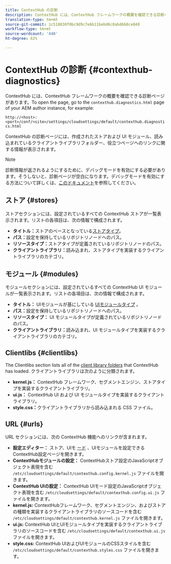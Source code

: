 ```yaml
---
title: ContextHub の診断
description: ContextHub には、ContextHub フレームワークの概要を確認できる診断ページがあります
translation-type: tm+mt
source-git-commit: 1c518830f0bc9d9c7e6b11bebd6c0abd668ce040
workflow-type: tm+mt
source-wordcount: '440'
ht-degree: 62%

---
```



# ContextHub の診断 {#contexthub-diagnostics}

ContextHub には、ContextHub フレームワークの概要を確認できる診断ページがあります。To open the page, go to the `contexthub.diagnostics.html` page of your AEM author instance, for example:

`http://<host>:<port>/conf/<site>/settings/cloudsettings/default/contexthub.diagnostics.html`

ContextHub の診断ページには、作成されたストアおよび UI モジュール、読み込まれているクライアントライブラリフォルダー、役立つページへのリンクに関する情報が表示されます。

>[!NOTE]
>
>診断情報が返されるようにするために、デバッグモードを有効にする必要があります。そうしないと、診断ページが空白になります。デバッグモードを有効にする方法について詳しくは、[このドキュメント](configuring-contexthub.md#debugging-contexthub)を参照してください。

## ストア {#stores}

ストアセクションには、設定されているすべての ContextHub ストアが一覧表示されます。リストの各項目は、次の情報で構成されます。

* **タイトル：**&#x200B;ストアのベースとなっている[ストアタイプ](sample-stores.md)。
* **パス：**&#x200B;設定を保持しているリポジトリノードへのパス。
* **リソースタイプ：**&#x200B;ストアタイプが定義されているリポジトリノードのパス。
* **クライアントライブラリ：**&#x200B;読み込まれ、ストアタイプを実装するクライアントライブラリのカテゴリ。

## モジュール {#modules}

モジュールセクションには、設定されているすべての ContextHub UI モジュールが一覧表示されます。リストの各項目は、次の情報で構成されます。

* **タイトル：** UIモジュールが基にしている [UIモジュールタイプ](sample-modules.md) 。
* **パス：**&#x200B;設定を保持しているリポジトリノードへのパス。
* **リソースタイプ：** UI モジュールタイプが定義されているリポジトリノードのパス。
* **クライアントライブラリ：**&#x200B;読み込まれ、UI モジュールタイプを実装するクライアントライブラリのカテゴリ。

## Clientlibs {#clientlibs}

The Clientlibs section lists all of the [client library folders](/help/implementing/developing/introduction/clientlibs.md) that ContextHub has loaded. クライアントライブラリは次のように分類されます。

* **kernel.js：** ContextHub フレームワーク、セグメントエンジン、ストアタイプを実装するクライアントライブラリ。
* **ui.js：** ContextHub UI および UI モジュールタイプを実装するクライアントライブラリ。
* **style.css：**&#x200B;クライアントライブラリから読み込まれる CSS ファイル。

## URL {#urls}

URL セクションには、次の ContextHub 機能へのリンクが含まれます。

* **設定エディター：** ストア、UIモ [ード](configuring-contexthub.md) 、UIモジュールを設定できるContextHub設定ページを開きます。
* **ContextHubモジュールの設定：** ContextHubストア設定のJavaScriptオブジェクト表現を含む `/etc/cloudsettings/default/contexthub.config.kernel.js` ファイルを開きます。
* **ContextHub UIの設定：** ContextHub UIモード設定のJavaScriptオブジェクト表現を含む `/etc/cloudsettings/default/contexthub.config.ui.js` ファイルを開きます。
* **kernel.js:** ContextHubフレームワーク、セグメントエンジン、およびストアの種類を実装するクライアントライブラリのソースコードを含む `/etc/cloudsettings/default/contexthub.kernel.js` ファイルを開きます。
* **ui.js:** ContextHub UIとUIモジュールタイプを実装するクライアントライブラリのソースコードを含む `/etc/cloudsettings/default/contexthub.ui.js` ファイルを開きます。
* **style.css:** ContextHub UIおよびUIモジュールのCSSスタイルを含む `/etc/cloudsettings/default/contexthub.styles.css` ファイルを開きます。

